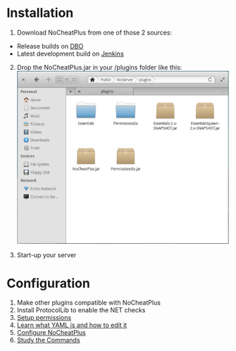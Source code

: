 # Installation
1. Download NoCheatPlus from one of those 2 sources:
 * Release builds on [DBO]
 * Latest development build on [Jenkins]

2. Drop the NoCheatPlus.jar in your /plugins folder like this:  ![Installation](Resources/Installation.gif)  

3. Start-up your server

# Configuration
1. Make other plugins compatible with NoCheatPlus
2. Install ProtocolLib to enable the NET checks
3. [Setup permissions](Permissions)
4. [Learn what YAML is and how to edit it](YAML)
5. [Configure NoCheatPlus](Home)
6. [Study the Commands](Commands)

[DBO]:http://dev.bukkit.org/bukkit-plugins/nocheatplus/files/
[Jenkins]:http://ci.md-5.net/job/NoCheatPlus/lastSuccessfulBuild/artifact/target/NoCheatPlus.jar